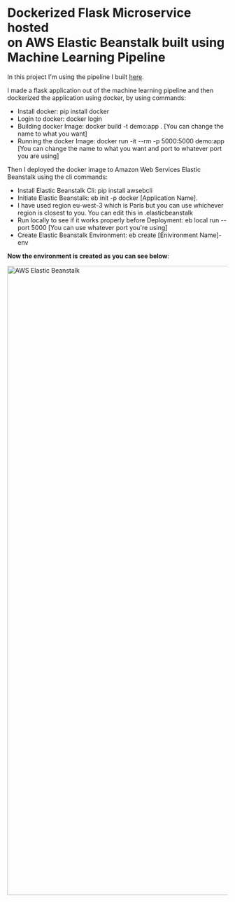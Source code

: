 # Dockerized Flask Microservice hosted on AWS Elastic Beanstalk built using Machine Learning Pipeline
In this project I'm using the pipeline I built [here](https://github.com/Bhalu77/Sentiment-Analysis-for-6-Basic-Emotion/blob/main/Sentiment%20Analysis/Deploy.py).

I made a flask application out of the machine learning pipeline and then dockerized the application using docker, by using commands:
- Install docker: pip install docker
- Login to docker: docker login
- Building docker Image: docker build -t demo:app .     [You can change the name to what you want]
- Running the docker Image: docker run -it --rm -p 5000:5000 demo:app     [You can change the name to what you want and port to whatever port you are using]

Then I deployed the docker image to Amazon Web Services Elastic Beanstalk using the cli commands:
- Install Elastic Beanstalk Cli: pip install awsebcli
- Initiate Elastic Beanstalk: eb init -p docker [Application Name]. 
- I have used region eu-west-3 which is Paris but you can use whichever region is closest to you. You can edit this in .elasticbeanstalk
- Run locally to see if it works properly before Deployment: eb local run --port 5000 [You can use whatever port you're using]
- Create Elastic Beanstalk Environment: eb create [Enivironment Name]-env

**Now the environment is created as you can see below**:

<img width="1440" alt="AWS Elastic Beanstalk" src="https://user-images.githubusercontent.com/86623567/203917314-c2da5361-bf70-4564-ba25-18f8d68ae3a7.png">
